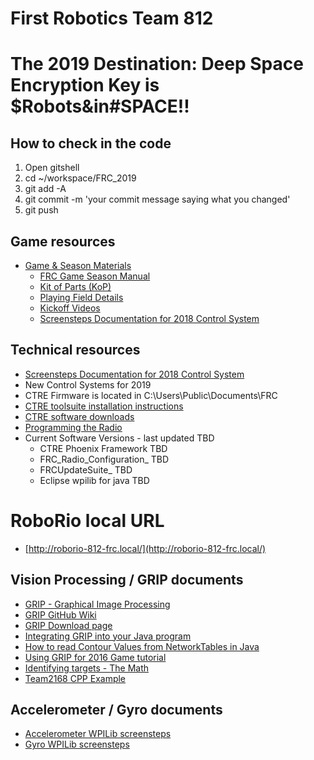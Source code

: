 # First Robotics Team 812

# The 2019 Destination: Deep Space Encryption Key is $Robots&in#SPACE!!

## How to check in the code

1. Open gitshell
2. cd ~/workspace/FRC_2019
3. git add -A
4. git commit -m 'your commit message saying what you changed'
5. git push

## Game resources
* [Game & Season Materials](https://www.firstinspires.org/resource-library/frc/competition-manual-qa-system)
  * [FRC Game Season Manual](https://firstfrc.blob.core.windows.net/frc2019/Manual/2019FRCGameSeasonManual.pdf)
  * [Kit of Parts (KoP)](https://www.firstinspires.org/robotics/frc/kit-of-parts)
  * [Playing Field Details](https://www.firstinspires.org/robotics/frc/playing-field)
  * [Kickoff Videos](https://www.youtube.com/playlist?list=PLZT9pIgNOV6bbr6hfD2K0WZgvQT_B6JVX)
  * [Screensteps Documentation for 2018 Control System](http://wpilib.screenstepslive.com/s/4485)


## Technical resources
* [Screensteps Documentation for 2018 Control System](http://wpilib.screenstepslive.com/s/4485)
* New Control Systems for 2019
* CTRE Firmware is located in C:\Users\Public\Documents\FRC
* [CTRE toolsuite installation instructions](http://www.ctr-electronics.com/downloads/pdf/CTRE%20Toolsuite%20Installation%20Guide.pdf)
* [CTRE software downloads](http://www.ctr-electronics.com/control-system/hro.html#product_tabs_technical_resources)
* [Programming the Radio](https://wpilib.screenstepslive.com/s/currentCS/m/getting_started/l/144986-programming-your-radio)
* Current Software Versions - last updated TBD
  * CTRE Phoenix Framework TBD
  * FRC_Radio_Configuration_ TBD
  * FRCUpdateSuite_ TBD
  * Eclipse wpilib for java TBD

# RoboRio local URL
* [http://roborio-812-frc.local/](http://roborio-812-frc.local/)

## Vision Processing / GRIP documents
* [GRIP - Graphical Image Processing](https://wpilib.screenstepslive.com/s/4485/m/50711?data-resolve-url=true&data-manual-id=50711)
* [GRIP GitHub Wiki](https://github.com/WPIRoboticsProjects/GRIP/wiki)
* [GRIP Download page](https://github.com/WPIRoboticsProjects/GRIP/releases)
* [Integrating GRIP into your Java program](https://github.com/WPIRoboticsProjects/GRIP/wiki/Tutorial:-Run-GRIP-from-a-CPP-or-Java-FRC-program)
* [How to read Contour Values from NetworkTables in Java](https://wpilib.screenstepslive.com/s/4485/m/50711/l/479908-reading-array-values-published-by-networktables)
* [Using GRIP for 2016 Game tutorial](https://wpilib.screenstepslive.com/s/4485/m/50711/l/481750-using-grip-for-the-2016-game)
* [Identifying targets - The Math](https://wpilib.screenstepslive.com/s/4485/m/24194/l/288985-identifying-and-processing-the-targets)
* [Team2168 CPP Example](https://github.com/Team2168/2168_Vision_Example)

## Accelerometer / Gyro documents
* [Accelerometer WPILib screensteps](http://wpilib.screenstepslive.com/s/4485/m/13809/l/241870-accelerometers-measuring-acceleration-and-tilt)
* [Gyro WPILib screensteps](https://wpilib.screenstepslive.com/s/4485/m/13810/l/241871-gyros-measuring-rotation-and-controlling-robot-driving-direction)
